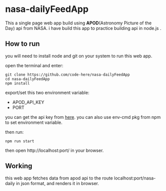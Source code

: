 # nasa-dailyFeedApp

This a single page web app build using **APOD**(Astronomy Picture of the Day) api from NASA.
i have build this app to practice building api in node.js .

## How to run

you will need to install node and git on your system to run this web app.

open the terminal and enter:

	git clone https://github.com/code-here/nasa-dailyFeedApp
	cd nasa-dailyFeedApp
	npm install

export/set this two environment variable:

- APOD_API_KEY
- PORT

you can get the api key from [here](https://api.nasa.gov).
you can also use env-cmd pkg from npm to set environment variable.

then run:

	npm run start

then open http://localhost:port/ in your browser.

## Working

this web app fetches data from apod api to the route localhost:port/nasa-daily in
json format, and renders it in browser.
